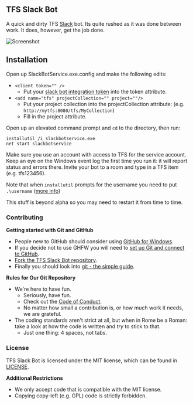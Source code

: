 ## TFS Slack Bot

A quick and dirty TFS [Slack](http://slack.com/) bot. Its quite rushed as it was done between work. It does, however, get the job done.

![Screenshot](screenshot.png)

## Installation

Open up SlackBotService.exe.config and make the following edits:

 * `<client token="" />`
   * Put your [slack bot integration token](https://api.slack.com/bot-users)
     into the token attribute.
 * `<add name="tfs" projectCollection="" project=""/>`
   * Put your project collection into the projectCollection attribute:  (e.g.
     `http://mytfs:8080/tfs/MyCollection`)
   * Fill in the project attribute.

Open up an elevated command prompt and `cd` to the directory, then run:

    installutil /i slackbotservice.exe
    net start slackbotservice

Make sure you use an account with access to TFS for the service account. Keep
an eye on the Windows event log the first time you run it: it will report
status and errors there. Invite your bot to a room and type in a TFS item (e.g.
tfs123456).

Note that when `installutil` prompts for the username you need to put
`.\username` ([more info](http://stackoverflow.com/a/2205777/10245))

This stuff is beyond alpha so you may need to restart it from time to time.

### Contributing

**Getting started with Git and GitHub**

 * People new to GitHub should consider using [GitHub for Windows](http://windows.github.com/).
 * If you decide not to use GHFW you will need to [set up Git and connect to GitHub](http://help.github.com/win-set-up-git/).
 * [Fork the TFS Slack Bot repository](http://help.github.com/fork-a-repo/).
 * Finally you should look into [git - the simple guide](http://rogerdudler.github.com/git-guide/).

**Rules for Our Git Repository**

 * We're here to have fun.
   * Seriously, have fun.
   * Check out the [Code of Conduct](code_of_conduct.md).
   * No matter how small a contribution is, or how much work it needs, we are grateful.
 * The coding standards aren't strict at all, but when in Rome be a Roman: take a look at how the code is written and *try* to stick to that.
   * Just one thing: 4 spaces, not tabs.

### License

TFS Slack Bot is licensed under the MIT license, which can be found in [LICENSE](LICENSE).

**Additional Restrictions**

 * We only accept code that is compatible with the MIT license.
 * Copying copy-left (e.g. GPL) code is strictly forbidden.
